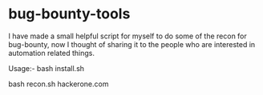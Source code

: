 # bug-bounty-tools

I have made a small helpful script for myself to do some of the recon for bug-bounty, now I thought of sharing it to the people who are interested in automation related things.


Usage:-
bash install.sh

bash recon.sh hackerone.com
